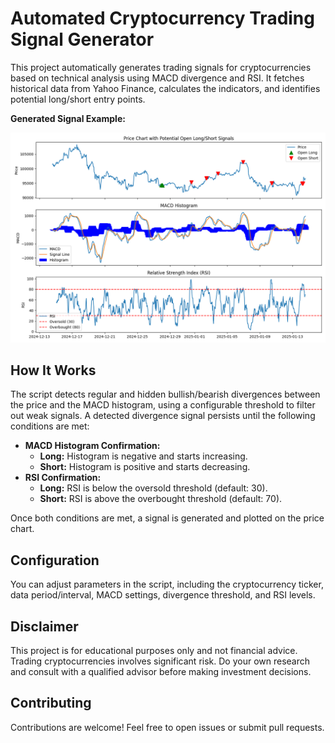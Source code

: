 # Automated Cryptocurrency Trading Signal Generator

This project automatically generates trading signals for cryptocurrencies based on technical analysis using MACD divergence and RSI. It fetches historical data from Yahoo Finance, calculates the indicators, and identifies potential long/short entry points.

**Generated Signal Example:**

![Trading Signals](trading_signals.png)

## How It Works

The script detects regular and hidden bullish/bearish divergences between the price and the MACD histogram, using a configurable threshold to filter out weak signals. A detected divergence signal persists until the following conditions are met:

*   **MACD Histogram Confirmation:**
    *   **Long:** Histogram is negative and starts increasing.
    *   **Short:** Histogram is positive and starts decreasing.
*   **RSI Confirmation:**
    *   **Long:** RSI is below the oversold threshold (default: 30).
    *   **Short:** RSI is above the overbought threshold (default: 70).

Once both conditions are met, a signal is generated and plotted on the price chart.


## Configuration

You can adjust parameters in the script, including the cryptocurrency ticker, data period/interval, MACD settings, divergence threshold, and RSI levels.

## Disclaimer

This project is for educational purposes only and not financial advice. Trading cryptocurrencies involves significant risk. Do your own research and consult with a qualified advisor before making investment decisions.

## Contributing

Contributions are welcome! Feel free to open issues or submit pull requests.

